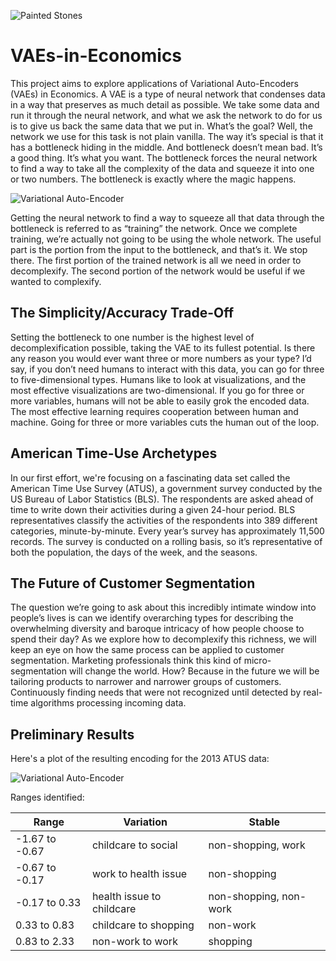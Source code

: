 ![Painted Stones](https://github.com/yaniv256/VAEs-in-Economics/blob/master/Resources/PaintedStones.png?raw=true)

# VAEs-in-Economics

This project aims to explore applications of Variational Auto-Encoders (VAEs) in Economics. A VAE is a type of neural network that condenses data in a way that preserves as much detail as possible. We take some data and run it through the neural network, and what we ask the network to do for us is to give us back the same data that we put in. What’s the goal? Well, the network we use for this task is not plain vanilla. The way it’s special is that it has a bottleneck hiding in the middle. And bottleneck doesn’t mean bad. It’s a good thing. It’s what you want. The bottleneck forces the neural network to find a way to take all the complexity of the data and squeeze it into one or two numbers. The bottleneck is exactly where the magic happens. 

![Variational Auto-Encoder](https://github.com/yaniv256/VAEs-in-Economics/blob/master/Resources/VAE.png?raw=true)

Getting the neural network to find a way to squeeze all that data through the bottleneck is referred to as “training” the network. Once we complete training, we’re actually not going to be using the whole network. The useful part is the portion from the input to the bottleneck, and that’s it. We stop there. The first portion of the trained network is all we need in order to decomplexify. The second portion of the network would be useful if we wanted to complexify.

## The Simplicity/Accuracy Trade-Off 

Setting the bottleneck to one number is the highest level of decomplexification possible, taking the VAE to its fullest potential. Is there any reason you would ever want three or more numbers as your type? I’d say, if you don’t need humans to interact with this data, you can go for three to five-dimensional types. Humans like to look at visualizations, and the most effective visualizations are two-dimensional. If you go for three or more variables, humans will not be able to easily grok the encoded data. The most effective learning requires cooperation between human and machine. Going for three or more variables cuts the human out of the loop.

## American Time-Use Archetypes

In our first effort, we're focusing on a fascinating data set called the American Time Use Survey (ATUS), a government survey conducted by the US Bureau of Labor Statistics (BLS). The respondents are asked ahead of time to write down their activities during a given 24-hour period. BLS representatives classify the activities of the respondents into 389 different categories, minute-by-minute. Every year’s survey has approximately 11,500 records. The survey is conducted on a rolling basis, so it’s representative of both the population, the days of the week, and the seasons. 

## The Future of Customer Segmentation 

The question we’re going to ask about this incredibly intimate window into people’s lives is can we identify overarching types for describing the overwhelming diversity and baroque intricacy of how people choose to spend their day? As we explore how to decomplexify this richness, we will keep an eye on how the same process can be applied to customer segmentation. Marketing professionals think this kind of micro-segmentation will change the world. How? Because in the future we will be tailoring products to narrower and narrower groups of customers. Continuously finding needs that were not recognized until detected by real-time algorithms processing incoming data.

## Preliminary Results 

Here's a plot of the resulting encoding for the 2013 ATUS data:

![Variational Auto-Encoder](https://github.com/yaniv256/VAEs-in-Economics/blob/master/Resources/type_plot.png?raw=true)

Ranges identified:

| Range       | Variation    | Stable |
| ------------- |-------------| -----|
| -1.67 to -0.67  | childcare to social | non-shopping, work |
| -0.67 to -0.17  | work to health issue | non-shopping |
| -0.17 to 0.33 | health issue to childcare | non-shopping, non-work |
| 0.33 to 0.83 | childcare to shopping | non-work |
| 0.83 to 2.33 | non-work to work | shopping |
